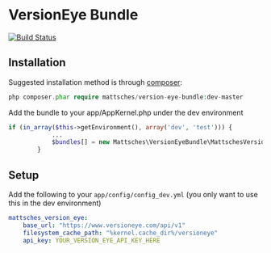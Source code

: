 VersionEye Bundle
====================

[![Build Status](https://travis-ci.org/mattsches/VersionEyeBundle.png?branch=master)](https://travis-ci.org/mattsches/VersionEyeBundle)

Installation
------------

Suggested installation method is through [composer](http://getcomposer.org/):

```php
php composer.phar require mattsches/version-eye-bundle:dev-master
```

Add the bundle to your app/AppKernel.php under the dev environment 
```php
if (in_array($this->getEnvironment(), array('dev', 'test'))) {
            ...
            $bundles[] = new Mattsches\VersionEyeBundle\MattschesVersionEyeBundle();
        }
```

Setup
-----

Add the following to your `app/config/config_dev.yml` (you only want to use this in the dev environment)

```yml
mattsches_version_eye:
    base_url: "https://www.versioneye.com/api/v1"
    filesystem_cache_path: "%kernel.cache_dir%/versioneye"
    api_key: YOUR_VERSION_EYE_API_KEY_HERE
```
